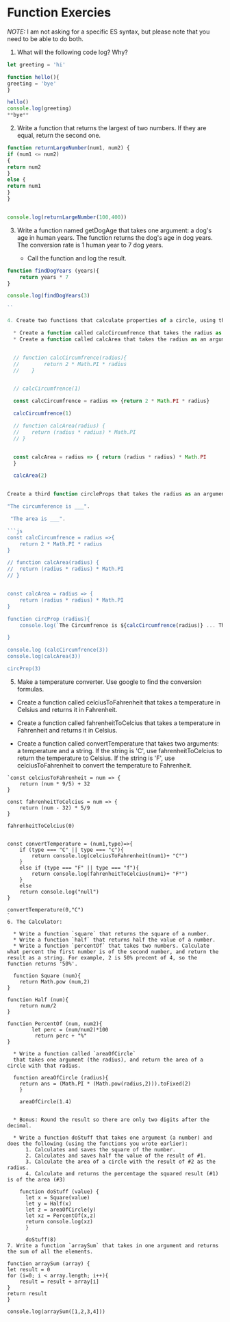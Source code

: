 # Function Exercies
_NOTE:_ I am not asking for a specific ES syntax, but please note that you need to be able to do both.

1. What will the following code log? Why?
  ```js
let greeting = 'hi'

function hello(){
  greeting = 'bye'
}

hello()
console.log(greeting)
**bye**
  ```


 2. Write a function that returns the largest of two numbers. If they are equal, return the second one.
 ```js
 function returnLargeNumber(num1, num2) {
 if (num1 <= num2)
 {
 return num2
 }
 else {
 return num1
}
 }


 console.log(returnLargeNumber(100,400))
 ```


 3. Write a function named getDogAge that takes one argument: a dog's age in human years. The function returns the dog's age in dog years. The conversion rate is 1 human year to 7 dog years.

    * Call the function and log the result.

``` js
function findDogYears (years){
	return years * 7
}

console.log(findDogYears(3)

``

4. Create two functions that calculate properties of a circle, using the definitions [here](http://math2.org/math/geometry/circles.htm)

  * Create a function called calcCircumfrence that takes the radius as an argument and return the circumference. Call the function and log the circumference:
  * Create a function called calcArea that takes the radius as an argument and returns the area.


  // function calcCircumfrence(radius){
  // 		return 2 * Math.PI * radius
  // 	}


  // calcCircumfrence(1)

  const calcCircumfrence = radius => {return 2 * Math.PI * radius}

  calcCircumfrence(1)

  // function calcArea(radius) {
  // 	return (radius * radius) * Math.PI
  // }


  const calcArea = radius => { return (radius * radius) * Math.PI
  }

  calcArea(2)


Create a third function circleProps that takes the radius as an argument, calls the two other functions, and logs the area and circumference. The output should look like this:

"The circumference is ___".

 "The area is ___".

```js
const calcCircumfrence = radius =>{
	return 2 * Math.PI * radius
}

// function calcArea(radius) {
// 	return (radius * radius) * Math.PI
// }


const calcArea = radius => {
	return (radius * radius) * Math.PI
}

function circProp (radius){
	console.log(`The Circumfrence is ${calcCircumfrence(radius)} ... The Area is ${calcArea(radius)}`)

}

console.log (calcCircumfrence(3))
console.log(calcArea(3))

circProp(3)


```
5. Make a temperature converter. Use google to find the conversion formulas.

  * Create a function called celciusToFahrenheit that takes a temperature in Celsius and returns it in Fahrenheit.

  * Create a function called fahrenheitToCelcius that takes a temperature in Fahrenheit and returns it in Celsius.

  * Create a function called convertTemperature that takes two arguments: a temperature and a string. If the string is 'C', use fahrenheitToCelcius to return the temperature to Celsius. If the string is 'F', use celciusToFahrenheit to convert the temperature to Fahrenheit.
```
`const celciusToFahrenheit = num => {
	return (num * 9/5) + 32
}

const fahrenheitToCelcius = num => {
	return (num - 32) * 5/9
}

fahrenheitToCelcius(0)


const convertTemperature = (num1,type)=>{
	if (type === "C" || type === "c"){
		return console.log(celciusToFahrenheit(num1)+ "C°")
	}
	else if (type === "F" || type === "f"){
		return console.log(fahrenheitToCelcius(num1)+ "F°")
	}
	else
	return console.log("null")
}

convertTemperature(0,"C")
`
6. The Calculator:

  * Write a function `square` that returns the square of a number.
  * Write a function `half` that returns half the value of a number.
  * Write a function `percentOf` that takes two numbers. Calculate what percent the first number is of the second number, and return the result as a string. For example, 2 is 50% precent of 4, so the function returns '50%'.

  function Square (num){
	return Math.pow (num,2)
}

function Half (num){
	return num/2
}

function PercentOf (num, num2){
	 	let perc = (num/num2)*100
		 return perc + "%"
}

  * Write a function called `areaOfCircle`
  that takes one argument (the radius), and return the area of a circle with that radius.

  function areaOfCircle (radius){
	return ans = (Math.PI * (Math.pow(radius,2))).toFixed(2)
	}

	areaOfCircle(1.4)


  * Bonus: Round the result so there are only two digits after the decimal.

  * Write a function doStuff that takes one argument (a number) and does the following (using the functions you wrote earlier):
      1. Calculates and saves the square of the number.
      2. Calculates and saves half the value of the result of #1.
      3. Calculate the area of a circle with the result of #2 as the radius.
      4. Calculate and returns the percentage the squared result (#1) is of the area (#3)

    function doStuff (value) {
      let x = Square(value)
      let y = Half(x)
      let z = areaOfCircle(y)
      let xz = PercentOf(x,z)
      return console.log(xz)
      }

      doStuff(8)
7. Write a function `arraySum` that takes in one argument and returns the sum of all the elements.

function arraySum (array) {
let result = 0
for (i=0; i < array.length; i++){
	result = result + array[i]
}
return result
}

console.log(arraySum([1,2,3,4]))

